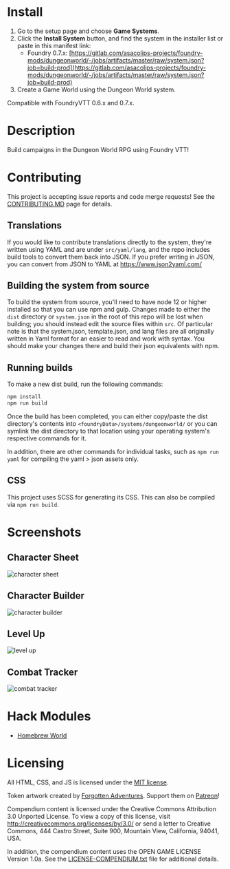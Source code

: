 # Install

1. Go to the setup page and choose **Game Systems**.
2. Click the **Install System** button, and find the system in the installer list or paste in this manifest link:
    * Foundry 0.7.x: [https://gitlab.com/asacolips-projects/foundry-mods/dungeonworld/-/jobs/artifacts/master/raw/system.json?job=build-prod](https://gitlab.com/asacolips-projects/foundry-mods/dungeonworld/-/jobs/artifacts/master/raw/system.json?job=build-prod)
3. Create a Game World using the Dungeon World system.

Compatible with FoundryVTT 0.6.x and 0.7.x.

# Description

Build campaigns in the Dungeon World RPG using Foundry VTT!

# Contributing

This project is accepting issue reports and code merge requests! See the [CONTRIBUTING.MD](https://gitlab.com/asacolips-projects/foundry-mods/dungeonworld/-/blob/master/CONTRIBUTING.md) page for details.

## Translations

If you would like to contribute translations directly to the system, they're written using YAML and are under `src/yaml/lang`, and the repo includes build tools to convert them back into JSON. If you prefer writing in JSON, you can convert from JSON to YAML at https://www.json2yaml.com/

## Building the system from source

To build the system from source, you'll need to have node 12 or higher installed so that you can use npm and gulp. Changes made to either the `dist` directory or `system.json` in the root of this repo will be lost when building; you should instead edit the source files within `src`. Of particular note is that the system.json, template.json, and lang files are all originally written in Yaml format for an easier to read and work with syntax. You should make your changes there and build their json equivalents with npm.

## Running builds

To make a new dist build, run the following commands:

```bash
npm install
npm run build
```

Once the build has been completed, you can either copy/paste the dist directory's contents into `<foundryData>/systems/dungeonworld/` or you can symlink the dist directory to that location using your operating system's respective commands for it.

In addition, there are other commands for individual tasks, such as `npm run yaml` for compiling the yaml > json assets only.

## CSS

This project uses SCSS for generating its CSS. This can also be compiled via `npm run build`.

# Screenshots

## Character Sheet
![character sheet](https://mattsmithin.nyc3.digitaloceanspaces.com/assets/dw-0.3.0.png)

## Character Builder
![character builder](https://mattsmithin.nyc3.digitaloceanspaces.com/assets/dw-0.3.0-character-builder.png)

## Level Up
![level up](https://mattsmithin.nyc3.digitaloceanspaces.com/assets/dw-0.3.0-level-up.png)

## Combat Tracker
![combat tracker](https://gitlab.com/asacolips-projects/foundry-mods/dungeonworld/uploads/e3ff32b9c9e94c0dd57aeffa7e679e28/image.png)

# Hack Modules

- [Homebrew World](https://gitlab.com/mangofeet/homebrew-world-module)

# Licensing

All HTML, CSS, and JS is licensed under the [MIT license](https://gitlab.com/asacolips-projects/foundry-mods/dungeonworld/-/raw/master/LICENSE.txt).

Token artwork created by [Forgotten Adventures](https://www.forgotten-adventures.net/). Support them on [Patreon](https://www.patreon.com/forgottenadventures)!

Compendium content is licensed under the Creative Commons Attribution 3.0 Unported License. To view a copy of this license, visit http://creativecommons.org/licenses/by/3.0/ or send a letter to Creative Commons, 444 Castro Street, Suite 900, Mountain View, California, 94041, USA.

In addition, the compendium content uses the OPEN GAME LICENSE Version 1.0a. See the [LICENSE-COMPENDIUM.txt](https://gitlab.com/asacolips-projects/foundry-mods/dungeonworld/-/raw/master/LICENSE-COMPENDIUM.txt) file for additional details.

